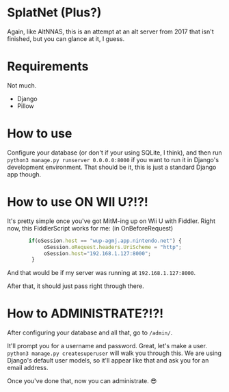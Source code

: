 # SplatNet (Plus?)
Again, like AltNNAS, this is an attempt at an alt server from 2017 that isn't finished, but you can glance at it, I guess.

# Requirements
Not much.

* Django
* Pillow

# How to use
Configure your database (or don't if your using SQLite, I think), and then run `python3 manage.py runserver 0.0.0.0:8000` if you want to run it in Django's development environment. That should be it, this is just a standard Django app though.

# How to use ON WII U?!?!
It's pretty simple once you've got MitM-ing up on Wii U with Fiddler. Right now, this FiddlerScript works for me: (in OnBeforeRequest)
```js
       if(oSession.host == "wup-agmj.app.nintendo.net") {
            oSession.oRequest.headers.UriScheme = "http";
            oSession.host="192.168.1.127:8000";
        }
```

And that would be if my server was running at `192.168.1.127:8000`.

After that, it should just pass right through there.

# How to ADMINISTRATE?!?!
After configuring your database and all that, go to `/admin/`.

It'll prompt you for a username and password. Great, let's make a user.
`python3 manage.py createsuperuser` will walk you through this. We are using Django's default user models, so it'll appear like that and ask you for an email address.

Once you've done that, now you can administrate. :sunglasses:
